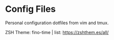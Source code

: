 # Config Files
Personal configuration dotfiles from vim and tmux.

ZSH Theme: fino-time | list: https://zshthem.es/all/
